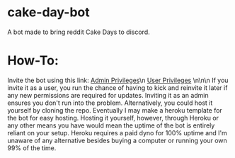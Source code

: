 # cake-day-bot
 A bot made to bring reddit Cake Days to discord.

# How-To:
Invite the bot using this link:
[Admin Privileges](https://discord.com/api/oauth2/authorize?client_id=947111629378695209&permissions=8&scope=bot%20applications.commands)\n
[User Privileges](https://discord.com/api/oauth2/authorize?client_id=947111629378695209&permissions=268511296&scope=bot%20applications.commands)
\n\n\n
If you invite it as a user, you run the chance of having to kick and reinvite it later if any new permissions are required for updates. 
Inviting it as an admin ensures you don't run into the problem. Alternatively, you could host it yourself by cloning the repo. Eventually I may
make a heroku template for the bot for easy hosting. Hosting it yourself, however, through Heroku or any other means you have would mean the uptime of the bot
is entirely reliant on your setup. Heroku requires a paid dyno for 100% uptime and I'm unaware of any alternative besides buying a computer or running your own
99% of the time.